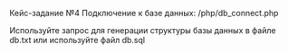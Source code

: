Кейс-задание №4
Подключение к базе данных: /php/db_connect.php


Используйте запрос для генерации структуры базы данных в файле db.txt или используйте файл db.sql

